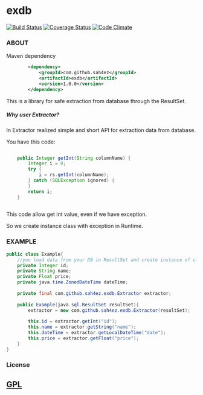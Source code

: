 exdb
==========
[![Build Status](https://travis-ci.org/sah4ez/exdb.svg?branch=master)](https://travis-ci.org/sah4ez/exdb)
[![Coverage Status](https://coveralls.io/repos/github/sah4ez/exdb/badge.svg?branch=master)](https://coveralls.io/github/sah4ez/exdb?branch=master)
[![Code Climate](https://codeclimate.com/github/sah4ez/exdb/badges/gpa.svg)](https://codeclimate.com/github/sah4ez/exdb)

### ABOUT ###

Maven dependency

```xml
        <dependency>
            <groupId>com.github.sah4ez</groupId>
            <artifactId>exdb</artifactId>
            <version>1.0.0</version>
        </dependency>
```

This is a library for safe extraction from database through the ResultSet.

##### Why user Extractor? #####

In Extractor realized simple and short API for extraction data from database.

You have this code:
```java

    public Integer getInt(String columnName) {
        Integer i = 0;
        try {
            i = rs.getInt(columnName);
        } catch (SQLException ignored) {
        }
        return i;
    }
    
```
This code allow get int value, even if we have exception. 

So we create instance class with exception in Runtime. 

### EXAMPLE ###
```java
public class Example{
    //you load data from your DB in ResultSet and create instance of class used this ResultSet
    private Integer id;
    private String name;
    private Float price;
    private java.time.ZonedDateTime dateTime;
    
    private final com.github.sah4ez.exdb.Extractor extractor;
    
    public Example(java.sql.ResultSet resultSet){
        extractor = new com.github.sah4ez.exdb.Extractor(resultSet);
   
        this.id = extractor.getInt("id");
        this.name = extractor.getString("name");
        this.dateTime = extractor.getLocalDateTime("date");
        this.price = extractor.getFloat("price");
    }
}
```

### License ###
## [**GPL**](http://www.gnu.org/licenses/gpl.txt) ##
